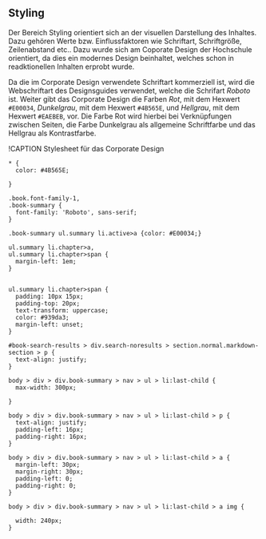 ## Styling

Der Bereich Styling orientiert sich an der visuellen Darstellung des Inhaltes. Dazu gehören Werte bzw. Einflussfaktoren wie Schriftart, Schriftgröße, Zeilenabstand etc.. Dazu wurde sich am Coporate Design der Hochschule orientiert, da dies ein modernes Design beinhaltet, welches schon in readktionellen Inhalten erprobt wurde.

Da die im Corporate Design verwendete Schriftart kommerziell ist, wird die Webschriftart des Designsguides verwendet, welche die Schrifart *Roboto* ist. Weiter gibt das Corporate Design die Farben _Rot_, mit dem Hexwert `#E00034`, _Dunkelgrau_, mit dem Hexwert `#4B565E`, und _Hellgrau_, mit dem Hexwert `#EAEBEB`, vor. Die Farbe Rot wird hierbei bei Verknüpfungen zwischen Seiten, die Farbe Dunkelgrau als allgemeine Schriftfarbe und das Hellgrau als Kontrastfarbe. 

!CAPTION Stylesheet für das Corporate Design
```
* {
  color: #4B565E;

}

.book.font-family-1,
.book-summary {
  font-family: 'Roboto', sans-serif;
}

.book-summary ul.summary li.active>a {color: #E00034;}

ul.summary li.chapter>a,
ul.summary li.chapter>span {
  margin-left: 1em;
}


ul.summary li.chapter>span {
  padding: 10px 15px;
  padding-top: 20px;
  text-transform: uppercase;
  color: #939da3;
  margin-left: unset;
}

#book-search-results > div.search-noresults > section.normal.markdown-section > p {
  text-align: justify;
}

body > div > div.book-summary > nav > ul > li:last-child {
  max-width: 300px;

}

body > div > div.book-summary > nav > ul > li:last-child > p {
  text-align: justify;
  padding-left: 16px;
  padding-right: 16px;
}

body > div > div.book-summary > nav > ul > li:last-child > a {
  margin-left: 30px;
  margin-right: 30px;
  padding-left: 0;
  padding-right: 0;
}

body > div > div.book-summary > nav > ul > li:last-child > a img {

  width: 240px;
}
```